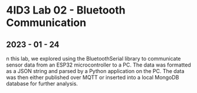 <h1> 4ID3 Lab 02 - Bluetooth Communication</h1>
<h2>2023 - 01 - 24</h2>
n this lab, we explored using the BluetoothSerial library to
communicate sensor data from an ESP32 microcontroller to a PC.
The data was formatted as a JSON string and parsed by a Python
application on the PC. The data was then either published over
MQTT or inserted into a local MongoDB database for further analysis.
